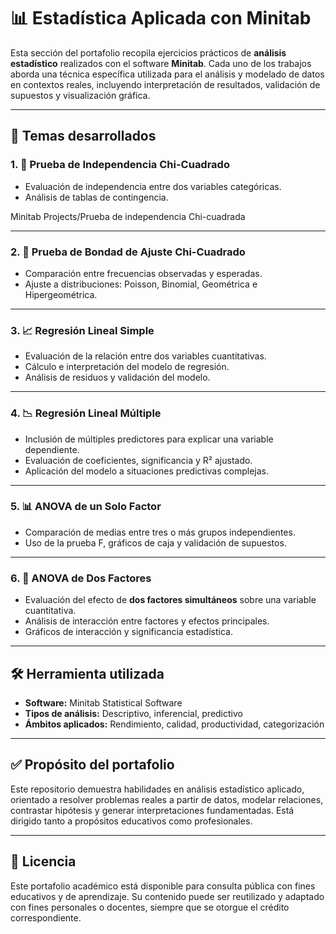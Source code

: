 # 📊 Estadística Aplicada con Minitab

Esta sección del portafolio recopila ejercicios prácticos de **análisis estadístico** realizados con el software **Minitab**. Cada uno de los trabajos aborda una técnica específica utilizada para el análisis y modelado de datos en contextos reales, incluyendo interpretación de resultados, validación de supuestos y visualización gráfica.

---

## 🧠 Temas desarrollados

### 1. 🧮 Prueba de Independencia Chi-Cuadrado
- Evaluación de independencia entre dos variables categóricas.
- Análisis de tablas de contingencia.

Minitab Projects/Prueba de independencia Chi-cuadrada

---

### 2. 🧪 Prueba de Bondad de Ajuste Chi-Cuadrado
- Comparación entre frecuencias observadas y esperadas.
- Ajuste a distribuciones: Poisson, Binomial, Geométrica e Hipergeométrica.

---

### 3. 📈 Regresión Lineal Simple
- Evaluación de la relación entre dos variables cuantitativas.
- Cálculo e interpretación del modelo de regresión.
- Análisis de residuos y validación del modelo.


---

### 4. 📉 Regresión Lineal Múltiple
- Inclusión de múltiples predictores para explicar una variable dependiente.
- Evaluación de coeficientes, significancia y R² ajustado.
- Aplicación del modelo a situaciones predictivas complejas.


---


### 5. 📊 ANOVA de un Solo Factor
- Comparación de medias entre tres o más grupos independientes.
- Uso de la prueba F, gráficos de caja y validación de supuestos.


---

### 6. 🧩 ANOVA de Dos Factores
- Evaluación del efecto de **dos factores simultáneos** sobre una variable cuantitativa.
- Análisis de interacción entre factores y efectos principales.
- Gráficos de interacción y significancia estadística.

---

## 🛠️ Herramienta utilizada

- **Software:** Minitab Statistical Software
- **Tipos de análisis:** Descriptivo, inferencial, predictivo
- **Ámbitos aplicados:** Rendimiento, calidad, productividad, categorización

---

## ✅ Propósito del portafolio

Este repositorio demuestra habilidades en análisis estadístico aplicado, orientado a resolver problemas reales a partir de datos, modelar relaciones, contrastar hipótesis y generar interpretaciones fundamentadas. Está dirigido tanto a propósitos educativos como profesionales.

---

## 📄 Licencia

Este portafolio académico está disponible para consulta pública con fines educativos y de aprendizaje. Su contenido puede ser reutilizado y adaptado con fines personales o docentes, siempre que se otorgue el crédito correspondiente.
